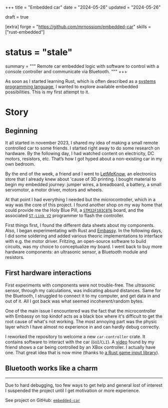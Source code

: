 +++
title = "Embedded car"
date = "2024-05-26"
updated = "2024-05-26"

draft = true

[extra]
forge = "https://github.com/mrnossiom/embedded-car"
skills = ["rust-embedded"]
# status = "stale"

summary = """
Remote car embedded logic with software to control with a console controller and communicate via Bluetooth.
"""
+++

As soon as I started learning Rust, which is often described as a [systems programming language](https://en.wikipedia.org/wiki/Systems_programming), I wanted to explore available embedded possibilities. This is my first attempt to it.

# Story

## Beginning

It all started in november 2023, I shared my idea of making a small remote controlled car to some friends. I started right away to do some research on hardware.
By the following day, I had watched content on electricity, DC motors, resistors, etc. That’s how I got hyped about a non-existing car in my own bedroom.

By the end of the week, a friend and I went to [LetMeKnow](https://letmeknow.fr), an electronics store that I already knew about 'cause of 3D printing. I bought material to begin my embedded journey: jumper wires, a breadboard, a battery, a small servomotor, a motor driver, motors and wheels.

At that point I had everything I needed but the microcontroller, which in a way was the core of this project. I found another shop on my way home that could provide me the Holy Blue Pill, a [`STM32F103C8T6`] board, and the associated [`ST-Link V2`] programmer to flash the controller.

<!-- I was actually one euro short to pay because his card machine was broken, but the vendor was nice and let me go with the Holy Grail -->

First things first, I found the different data sheets about my components. Also, I began experimentating with Rust and [Embassy]. In the following days, I did some soldering and added various theoric implementations to interface with e.g. the motor driver. Fritzing, an open-source software to build circuits, was my choice to conceptualize my board. I went back to buy more hardware components: an ultrasonic sensor, a Bluetooth module and resistors.

## First hardware interactions

First experiments with components were not trouble-free. The ultrasonic sensor, through my calculations, was indicating absurd distances. Same for the Bluetooth, I struggled to connect it to my computer, and get data in and out of it. All I got back was what seemed incoherent/random bytes.

One of the main issue I encountered was the fact that the microcontroller with Embassy on top kindof acts as a black box where it's difficult to get the root cause of what's not working. The most annoying part was the physic layer which I have almost no experience in and can hardly debug correctly.

I reworked the repository to welcome a new `car-controller` crate. It contains software to interact with the car (`GUI`/`CLI`). A [video](https://www.reddit.com/r/rust/comments/yhaslb/media_i_used_rust_as_the_middle_man_for_my_rc_car) found by my friend shows a car being controlled by an XBox controller. I actually have one. That great idea that is now mine (thanks to [a Rust game input library](https://gitlab.com/gilrs-project/gilrs)).

## Bluetooth works like a charm

<!-- TODO -->

---

Due to hard debugging, too few ways to get help and general lost of interest I suspended the project until I get motivation or more experience.

See project on GitHub: [`embedded-car`]

[`embedded-car`]: https://github.com/mrnossiom/embedded-car
[`STM32F103C8T6`]: https://stm32-base.org/boards/STM32F051C8T6-Blue-Pill
[`ST-Link V2`]: https://stm32-base.org/boards/Debugger-STM32F103C8U6-STLINKV2
[Embassy]: https://embassy.dev/
